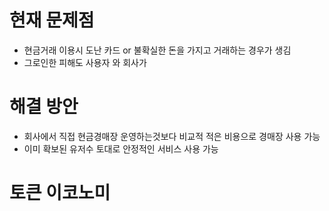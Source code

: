 # 현재 문제점
- 현금거래 이용시 도난 카드 or 불확실한 돈을 가지고 거래하는 경우가 생김  
- 그로인한 피해도 사용자 와 회사가 

# 해결 방안
- 회사에서 직접 현금경매장 운영하는것보다 비교적 적은 비용으로 경매장 사용 가능
- 이미 확보된 유저수 토대로 안정적인 서비스 사용 가능

# 토큰 이코노미
